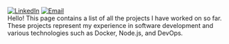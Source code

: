 [![LinkedIn](https://img.shields.io/badge/LinkedIn-0A66C2?style=flat&logo=linkedin&logoColor=white)](https://www.linkedin.com/in/abeer-abd-elhameed/)
[![Email](https://img.shields.io/badge/Email-0078D4?style=flat&logo=gmail&logoColor=white)](mailto:abeerseada148@gmail.com)  
Hello! This page contains a list of all the projects I have worked on so far. These projects represent my experience in software development and various technologies such as Docker, Node.js, and DevOps.
